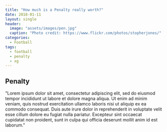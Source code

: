 ```yaml
---
title: "How much is a Penalty really worth?"
date: 2018-01-11
layout: single
header:
  image: "assets/images/pen.jpg"
  caption: "Photo credit: https://www.flickr.com/photos/stopherjones/"
categories:
  - Football
tags:
  - football
  - penalty
  - xg
---
```


## Penalty
"Lorem ipsum dolor sit amet, consectetur adipiscing elit, sed do eiusmod tempor incididunt ut labore et dolore magna aliqua. Ut enim ad minim veniam, quis nostrud exercitation ullamco laboris nisi ut aliquip ex ea commodo consequat. Duis aute irure dolor in reprehenderit in voluptate velit esse cillum dolore eu fugiat nulla pariatur. Excepteur sint occaecat cupidatat non proident, sunt in culpa qui officia deserunt mollit anim id est laborum."
